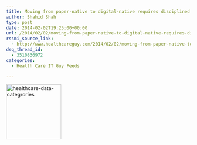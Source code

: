 ```yaml
---
title: Moving from paper-native to digital-native requires disciplined Healthcare Information Lifecycle Management (ILM)
author: Shahid Shah
type: post
date: 2014-02-02T19:25:00+00:00
url: /2014/02/02/moving-from-paper-native-to-digital-native-requires-disciplined-healthcare-information-lifecycle-management-ilm/
rssmi_source_link:
  - http://www.healthcareguy.com/2014/02/02/moving-from-paper-native-to-digital-native-requires-disciplined-healthcare-information-lifecycle-management-ilm/
dsq_thread_id:
  - 3510836972
categories:
  - Health Care IT Guy Feeds

---
```

<div class="ftpimagefix" style="float:none">
  <a target="_blank" href="http://www.healthcareguy.com/2014/02/02/moving-from-paper-native-to-digital-native-requires-disciplined-healthcare-information-lifecycle-management-ilm/"><img width="150" alt="healthcare-data-categrories" src="http://www.healthcareguy.com/wp-content/uploads/2013/09/healthcare-data-categrories-300x133.png" /></a>
</div>